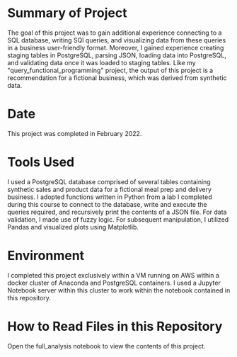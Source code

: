 # Summary of Project

The goal of this project was to gain additional experience connecting to a SQL database, writing SQl queries, and visualizing data from these queries in a business user-friendly format. Moreover, I gained experience creating staging tables in PostgreSQL, parsing JSON, loading data into PostgreSQL, and validating data once it was loaded to staging tables. Like my "query_functional_programming" project, the output of this project is a recommendation for a fictional business, which was derived from synthetic data.

# Date

This project was completed in February 2022.

# Tools Used

I used a PostgreSQL database comprised of several tables containing synthetic sales and product data for a fictional meal prep and delivery business. I adopted functions written in Python from a lab I completed during this course to connect to the database, write and execute the queries required, and recursively print the contents of a JSON file. For data validation, I made use of fuzzy logic. For subsequent manipulation, I utilized Pandas and visualized plots using Matplotlib.

# Environment

I completed this project exclusively within a VM running on AWS within a docker cluster of Anaconda and PostgreSQL containers. I used a Jupyter Notebook server within this cluster to work within the notebook contained in this repository.

# How to Read Files in this Repository

Open the full_analysis notebook to view the contents of this project.
